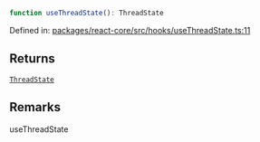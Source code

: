 ```ts
function useThreadState(): ThreadState
```

Defined in: [packages/react-core/src/hooks/useThreadState.ts:11](https://github.com/thesysdev/crayon/blob/1acfae208f58ec7415d64dc97edfea87130a9e7e/js/packages/react-core/src/hooks/useThreadState.ts#L11)

## Returns

[`ThreadState`](../type-aliases/ThreadState.md)

## Remarks

useThreadState
